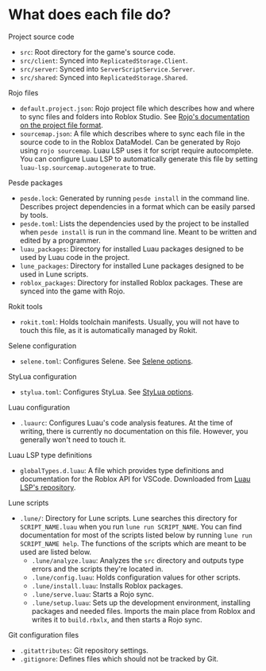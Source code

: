 # What does each file do?

Project source code
- `src`: Root directory for the game's source code.
- `src/client`: Synced into `ReplicatedStorage.Client`.
- `src/server`: Synced into `ServerScriptService.Server`.
- `src/shared`: Synced into `ReplicatedStorage.Shared`.

Rojo files
- `default.project.json`: Rojo project file which describes how and where to
  sync files and folders into Roblox Studio. See [Rojo's documentation on
  the project file format](https://rojo.space/docs/v7/project-format/).
- `sourcemap.json`: A file which describes where to sync each file in the source
  code to in the Roblox DataModel. Can be generated by Rojo using
  `rojo sourcemap`. Luau LSP uses it for script require autocomplete. You can
  configure Luau LSP to automatically generate this file by setting
  `luau-lsp.sourcemap.autogenerate` to true.

Pesde packages
- `pesde.lock`: Generated by running `pesde install` in the command line.
  Describes project dependencies in a format which can be easily parsed by
  tools.
- `pesde.toml`: Lists the dependencies used by the project to be installed when
  `pesde install` is run in the command line.  Meant to be written and edited by
  a programmer.
- `luau_packages`: Directory for installed Luau packages designed to be used by
  Luau code in the project.
- `lune_packages`: Directory for installed Lune packages designed to be used
  in Lune scripts.
- `roblox_packages`: Directory for installed Roblox packages. These are synced
  into the game with Rojo.

Rokit tools
- `rokit.toml`: Holds toolchain manifests. Usually, you will not have to touch
  this file, as it is automatically managed by Rokit.

Selene configuration
- `selene.toml`: Configures Selene. See [Selene options](https://kampfkarren.github.io/selene/usage/configuration.html?highlight=selene.toml#configuration).

StyLua configuration
- `stylua.toml`: Configures StyLua. See [StyLua options](https://github.com/JohnnyMorganz/StyLua?tab=readme-ov-file#options).

Luau configuration
- `.luaurc`: Configures Luau's code analysis features. At the time of writing,
  there is currently no documentation on this file. However, you generally won't
  need to touch it.

Luau LSP type definitions
- `globalTypes.d.luau`: A file which provides type definitions and documentation
  for the Roblox API for VSCode. Downloaded from [Luau LSP's repository](https://github.com/JohnnyMorganz/luau-lsp/blob/main/editors/README.md#configuring-definitions-and-documentation).

Lune scripts
- `.lune/`: Directory for Lune scripts. Lune searches this directory for
  `SCRIPT_NAME.luau` when you run `lune run SCRIPT_NAME`. You can find
  documentation for most of the scripts listed below by running
  `lune run SCRIPT_NAME help`. The functions of the scripts which are meant to
  be used are listed below.
  - `.lune/analyze.luau`: Analyzes the `src` directory and outputs type errors
    and the scripts they're located in.
  - `.lune/config.luau`: Holds configuration values for other scripts.
  - `.lune/install.luau`: Installs Roblox packages.
  - `.lune/serve.luau`: Starts a Rojo sync.
  - `.lune/setup.luau`: Sets up the development environment, installing
    packages and needed files. Imports the main place from Roblox and writes it
    to `build.rbxlx`, and then starts a Rojo sync.

Git configuration files
- `.gitattributes`: Git repository settings.
- `.gitignore`: Defines files which should not be tracked by Git.